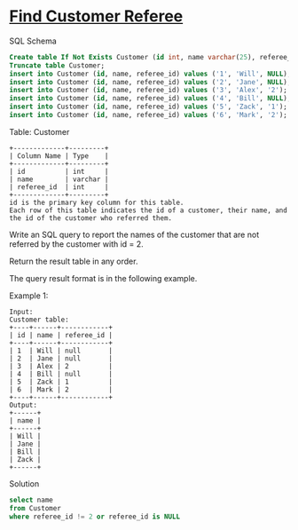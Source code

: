 # [Find Customer Referee](https://leetcode.com/problems/find-customer-referee/)

SQL Schema
```sql
Create table If Not Exists Customer (id int, name varchar(25), referee_id int);
Truncate table Customer;
insert into Customer (id, name, referee_id) values ('1', 'Will', NULL);
insert into Customer (id, name, referee_id) values ('2', 'Jane', NULL);
insert into Customer (id, name, referee_id) values ('3', 'Alex', '2');
insert into Customer (id, name, referee_id) values ('4', 'Bill', NULL);
insert into Customer (id, name, referee_id) values ('5', 'Zack', '1');
insert into Customer (id, name, referee_id) values ('6', 'Mark', '2');
```

Table: Customer
```
+-------------+---------+
| Column Name | Type    |
+-------------+---------+
| id          | int     |
| name        | varchar |
| referee_id  | int     |
+-------------+---------+
id is the primary key column for this table.
Each row of this table indicates the id of a customer, their name, and the id of the customer who referred them.
``` 

Write an SQL query to report the names of the customer that are not referred by the customer with id = 2.

Return the result table in any order.

The query result format is in the following example.

Example 1:
```
Input: 
Customer table:
+----+------+------------+
| id | name | referee_id |
+----+------+------------+
| 1  | Will | null       |
| 2  | Jane | null       |
| 3  | Alex | 2          |
| 4  | Bill | null       |
| 5  | Zack | 1          |
| 6  | Mark | 2          |
+----+------+------------+
Output: 
+------+
| name |
+------+
| Will |
| Jane |
| Bill |
| Zack |
+------+
```
Solution
```sql
select name
from Customer
where referee_id != 2 or referee_id is NULL
```